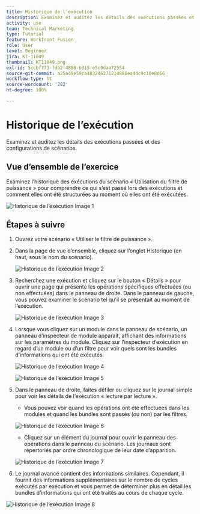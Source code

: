 ```yaml
---
title: Historique de l’exécution
description: Examinez et auditez les détails des exécutions passées et des configurations de scénarios.
activity: use
team: Technical Marketing
type: Tutorial
feature: Workfront Fusion
role: User
level: Beginner
jira: KT-11049
thumbnail: KT11049.png
exl-id: 5ccbf773-fdb2-4886-b315-e5c9daa72554
source-git-commit: a25a49e59ca483246271214886ea4dc9c10e8d66
workflow-type: ht
source-wordcount: '282'
ht-degree: 100%

---
```


# Historique de l’exécution

Examinez et auditez les détails des exécutions passées et des configurations de scénarios.

## Vue d’ensemble de l’exercice

Examinez l’historique des exécutions du scénario « Utilisation du filtre de puissance » pour comprendre ce qui s’est passé lors des exécutions et comment elles ont été structurées au moment où elles ont été exécutées.

![Historique de l’exécution Image 1](../12-exercises/assets/execution-history-walkthrough-1.png)

## Étapes à suivre

1. Ouvrez votre scénario « Utiliser le filtre de puissance ».
1. Dans la page de vue d’ensemble, cliquez sur l’onglet Historique (en haut, sous le nom du scénario).

   ![Historique de l’exécution Image 2](../12-exercises/assets/execution-history-walkthrough-2.png)

1. Recherchez une exécution et cliquez sur le bouton « Détails » pour ouvrir une page qui présente les opérations spécifiques effectuées (ou non effectuées) dans le panneau de droite. Dans le panneau de gauche, vous pouvez examiner le scénario tel qu’il se présentait au moment de l’exécution.

   ![Historique de l’exécution Image 3](../12-exercises/assets/execution-history-walkthrough-3.png)

1. Lorsque vous cliquez sur un module dans le panneau de scénario, un panneau d’inspecteur de module apparaît, affichant des informations sur les paramètres du module. Cliquez sur l’inspecteur d’exécution en regard d’un module ou d’un filtre pour voir quels sont les bundles d’informations qui ont été exécutés.

   ![Historique de l’exécution Image 4](../12-exercises/assets/execution-history-walkthrough-4.png)

   ![Historique de l’exécution Image 5](../12-exercises/assets/execution-history-walkthrough-5.png)


1. Dans le panneau de droite, faites défiler ou cliquez sur le journal simple pour voir les détails de l’exécution « lecture par lecture ».

   + Vous pouvez voir quand les opérations ont été effectuées dans les modules et quand les bundles sont passés (ou non) par les filtres.

   ![Historique de l’exécution Image 6](../12-exercises/assets/execution-history-walkthrough-6.png)

   + Cliquez sur un élément du journal pour ouvrir le panneau des opérations dans le panneau du scénario. Les journaux sont répertoriés par ordre chronologique de leur date d’apparition.


   ![Historique de l’exécution Image 7](../12-exercises/assets/execution-history-walkthrough-7.png)


1. Le journal avancé contient des informations similaires. Cependant, il fournit des informations supplémentaires sur le nombre de cycles exécutés par exécution et vous permet de déterminer plus en détail les bundles d’informations qui ont été traités au cours de chaque cycle.

![Historique de l’exécution Image 8](../12-exercises/assets/execution-history-walkthrough-8.png)
